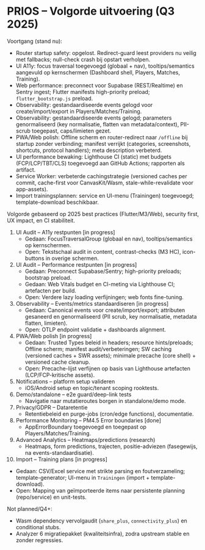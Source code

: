 # PRIOS – Volgorde uitvoering (Q3 2025)

Voortgang (stand nu):
- Router startup safety: opgelost. Redirect-guard leest providers nu veilig met fallbacks; null-check crash bij opstart verholpen.
- UI A11y: focus traversal toegevoegd (globaal + nav), tooltips/semantics aangevuld op kernschermen (Dashboard shell, Players, Matches, Training).
- Web performance: preconnect voor Supabase (REST/Realtime) en Sentry ingest; Flutter manifests high-priority preload; `flutter_bootstrap.js` preload.
- Observability: gestandaardiseerde events gelogd voor create/import/export in Players/Matches/Training.
 - Observability: gestandaardiseerde events gelogd; parameters genormaliseerd (key normalisatie, flatten van metadata/context), PII-scrub toegepast, caps/limieten gezet.
- PWA/Web polish: Offline scherm en router-redirect naar `/offline` bij startup zonder verbinding; manifest verrijkt (categories, screenshots, shortcuts, protocol handlers); meta description verbeterd.
- UI performance bewaking: Lighthouse CI (static) met budgets (FCP/LCP/TBT/CLS) toegevoegd aan GitHub Actions; rapporten als artifact.
- Service Worker: verbeterde cachingstrategie (versioned caches per commit, cache-first voor CanvasKit/Wasm, stale-while-revalidate voor app-assets).
- Import trainingsplannen: service en UI-menu (Trainingen) toegevoegd; template-download beschikbaar.


Volgorde gebaseerd op 2025 best practices (Flutter/M3/Web), security first, UX impact, en CI stabiliteit.

1. UI Audit – A11y restpunten [in progress]
   - Gedaan: FocusTraversalGroup (globaal en nav), tooltips/semantics op kernschermen.
   - Open: Tekstschaal audit in content, contrast-checks (M3 HC), icon-buttons in overige schermen.
2. UI Audit – Performance restpunten [in progress]
   - Gedaan: Preconnect Supabase/Sentry; high-priority preloads; bootstrap preload.
   - Gedaan: Web Vitals budget en CI-meting via Lighthouse CI; artefacten per build.
   - Open: Verdere lazy loading verfijningen; web fonts fine-tuning.
3. Observability – Events/metrics standaardiseren [in progress]
   - Gedaan: Canonical events voor create/import/export; attributen gesaneerd en genormaliseerd (PII scrub, key normalisatie, metadata flatten, limieten).
   - Open: OTLP endpoint validatie + dashboards alignment.
4. PWA/Web polish [in progress]
   - Gedaan: Trusted Types beleid in headers; resource hints/preloads; Offline scherm; manifest audit/verbeteringen; SW caching (versioned caches + SWR assets); minimale precache (core shell) + versioned cache cleanup.
   - Open: Precache-lijst verfijnen op basis van Lighthouse artefacten (LCP/FCP-kritische assets).
5. Notifications – platform setup valideren
   - iOS/Android setup en topic/tenant scoping rooktests.
6. Demo/standalone – e2e guard/deep-link tests
   - Navigatie naar mutatieroutes borgen in standalone/demo mode.
7. Privacy/GDPR – Dataretentie
   - Retentiebeleid en purge-jobs (cron/edge functions), documentatie.
8. Performance Monitoring – PM4.5 Error boundaries [done]
   - AppErrorBoundary toegevoegd en toegepast op Players/Matches/Training.
9. Advanced Analytics – Heatmaps/predictions (research)
   - Heatmaps, form predictions, trajecten, positie-adviezen (fasegewijs, na events-standaardisatie).
10. Import – Training plans [in progress]
   - Gedaan: CSV/Excel service met strikte parsing en foutverzameling; template-generator; UI-menu in `Trainingen` (import + template-download).
   - Open: Mapping van geïmporteerde items naar persistente planning (repo/service) en unit-tests.

Not planned/Q4+:
- Wasm dependency vervolgaudit (`share_plus`, `connectivity_plus`) en conditional stubs.
- Analyzer 6 migratiepakket (kwaliteitsinfra), zodra upstream stable en zonder regressies.


